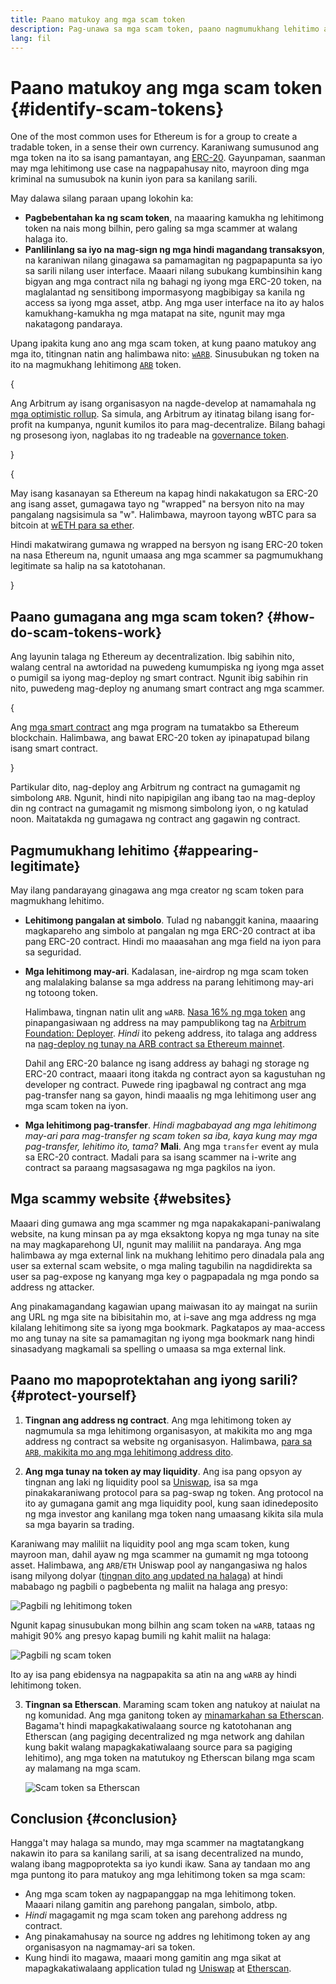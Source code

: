 ```yaml
---
title: Paano matukoy ang mga scam token
description: Pag-unawa sa mga scam token, paano nagmumukhang lehitimo ang mga ito, at kung paano maiiwasan ang mga ito.
lang: fil
---
```


# Paano matukoy ang mga scam token {#identify-scam-tokens}

One of the most common uses for Ethereum is for a group to create a tradable token, in a sense their own currency. Karaniwang sumusunod ang mga token na ito sa isang pamantayan, ang [ERC-20](/developers/docs/standards/tokens/erc-20/). Gayunpaman, saanman may mga lehitimong use case na nagpapahusay nito, mayroon ding mga kriminal na sumusubok na kunin iyon para sa kanilang sarili.

May dalawa silang paraan upang lokohin ka:

- **Pagbebentahan ka ng scam token**, na maaaring kamukha ng lehitimong token na nais mong bilhin, pero galing sa mga scammer at walang halaga ito.
- **Panlilinlang sa iyo na mag-sign ng mga hindi magandang transaksyon**, na karaniwan nilang ginagawa sa pamamagitan ng pagpapapunta sa iyo sa sarili nilang user interface. Maaari nilang subukang kumbinsihin kang bigyan ang mga contract nila ng bahagi ng iyong mga ERC-20 token, na maglalantad ng sensitibong impormasyong magbibigay sa kanila ng access sa iyong mga asset, atbp. Ang mga user interface na ito ay halos kamukhang-kamukha ng mga matapat na site, ngunit may mga nakatagong pandaraya.

Upang ipakita kung ano ang mga scam token, at kung paano matukoy ang mga ito, titingnan natin ang halimbawa nito: [`wARB`](https://etherscan.io/token/0xb047c8032b99841713b8e3872f06cf32beb27b82). Sinusubukan ng token na ito na magmukhang lehitimong [`ARB`](https://etherscan.io/address/0xb50721bcf8d664c30412cfbc6cf7a15145234ad1) token.

{
<ExpandableCard
title="Ano ang ARB?"
contentPreview=''>

Ang Arbitrum ay isang organisasyon na nagde-develop at namamahala ng <a href="/developers/docs/scaling/optimistic-rollups/">mga optimistic rollup</a>. Sa simula, ang Arbitrum ay itinatag bilang isang for-profit na kumpanya, ngunit kumilos ito para mag-decentralize. Bilang bahagi ng prosesong iyon, naglabas ito ng tradeable na <a href="/dao/#token-based-membership">governance token</a>.

</ExpandableCard>
}

{
<ExpandableCard
title="Bakit tinatawag na wARB ang scam token?"
contentPreview=''>

May isang kasanayan sa Ethereum na kapag hindi nakakatugon sa ERC-20 ang isang asset, gumagawa tayo ng "wrapped" na bersyon nito na may pangalang nagsisimula sa "w". Halimbawa, mayroon tayong wBTC para sa bitcoin at <a href="https://cointelegraph.com/news/what-is-wrapped-ethereum-weth-and-how-does-it-work">wETH para sa ether</a>.

Hindi makatwirang gumawa ng wrapped na bersyon ng isang ERC-20 token na nasa Ethereum na, ngunit umaasa ang mga scammer sa pagmumukhang legitimate sa halip na sa katotohanan.

</ExpandableCard>
}

## Paano gumagana ang mga scam token? {#how-do-scam-tokens-work}

Ang layunin talaga ng Ethereum ay decentralization. Ibig sabihin nito, walang central na awtoridad na puwedeng kumumpiska ng iyong mga asset o pumigil sa iyong mag-deploy ng smart contract. Ngunit ibig sabihin rin nito, puwedeng mag-deploy ng anumang smart contract ang mga scammer.

{
<ExpandableCard
title="Ano ang mga matalinong kontrata?"
contentPreview=''>

Ang <a href="/developers/docs/smart-contracts/">mga smart contract</a> ang mga program na tumatakbo sa Ethereum blockchain. Halimbawa, ang bawat ERC-20 token ay ipinapatupad bilang isang smart contract.

</ExpandableCard>
}

Partikular dito, nag-deploy ang Arbitrum ng contract na gumagamit ng simbolong `ARB`. Ngunit, hindi nito napipigilan ang ibang tao na mag-deploy din ng contract na gumagamit ng mismong simbolong iyon, o ng katulad noon. Maitatakda ng gumagawa ng contract ang gagawin ng contract.

## Pagmumukhang lehitimo {#appearing-legitimate}

May ilang pandarayang ginagawa ang mga creator ng scam token para magmukhang lehitimo.

- **Lehitimong pangalan at simbolo**. Tulad ng nabanggit kanina, maaaring magkapareho ang simbolo at pangalan ng mga ERC-20 contract at iba pang ERC-20 contract. Hindi mo maaasahan ang mga field na iyon para sa seguridad.

- **Mga lehitimong may-ari**. Kadalasan, ine-airdrop ng mga scam token ang malalaking balanse sa mga address na parang lehitimong may-ari ng totoong token.

  Halimbawa, tingnan natin ulit ang `wARB`. [Nasa 16% ng mga token](https://etherscan.io/token/0xb047c8032b99841713b8e3872f06cf32beb27b82?a=0x1c8db745abe3c8162119b9ef2c13864cd1fdd72f) ang pinapangasiwaan ng address na may pampublikong tag na [Arbitrum Foundation: Deployer](https://etherscan.io/address/0x1c8db745abe3c8162119b9ef2c13864cd1fdd72f). _Hindi_ ito pekeng address, ito talaga ang address na [nag-deploy ng tunay na ARB contract sa Ethereum mainnet](https://etherscan.io/tx/0x242b50ab4fe9896cb0439cfe6e2321d23feede7eeceb31aa2dbb46fc06ed2670).

  Dahil ang ERC-20 balance ng isang address ay bahagi ng storage ng ERC-20 contract, maaari itong itakda ng contract ayon sa kagustuhan ng developer ng contract. Puwede ring ipagbawal ng contract ang mga pag-transfer nang sa gayon, hindi maaalis ng mga lehitimong user ang mga scam token na iyon.

- **Mga lehitimong pag-transfer**. _Hindi magbabayad ang mga lehitimong may-ari para mag-transfer ng scam token sa iba, kaya kung may mga pag-transfer, lehitimo ito, tama?_ **Mali**. Ang mga `transfer` event ay mula sa ERC-20 contract. Madali para sa isang scammer na i-write ang contract sa paraang magsasagawa ng mga pagkilos na iyon.

## Mga scammy website {#websites}

Maaari ding gumawa ang mga scammer ng mga napakakapani-paniwalang website, na kung minsan pa ay mga eksaktong kopya ng mga tunay na site na may magkaparehong UI, ngunit may maliliit na pandaraya. Ang mga halimbawa ay mga external link na mukhang lehitimo pero dinadala pala ang user sa external scam website, o mga maling tagubilin na nagdidirekta sa user sa pag-expose ng kanyang mga key o pagpapadala ng mga pondo sa address ng attacker.

Ang pinakamagandang kagawian upang maiwasan ito ay maingat na suriin ang URL ng mga site na bibisitahin mo, at i-save ang mga address ng mga kilalang lehitimong site sa iyong mga bookmark. Pagkatapos ay maa-access mo ang tunay na site sa pamamagitan ng iyong mga bookmark nang hindi sinasadyang magkamali sa spelling o umaasa sa mga external link.

## Paano mo mapoprotektahan ang iyong sarili? {#protect-yourself}

1. **Tingnan ang address ng contract**. Ang mga lehitimong token ay nagmumula sa mga lehitimong organisasyon, at makikita mo ang mga address ng contract sa website ng organisasyon. Halimbawa, [para sa `ARB`, makikita mo ang mga lehitimong address dito](https://docs.arbitrum.foundation/deployment-addresses#token).

2. **Ang mga tunay na token ay may liquidity**. Ang isa pang opsyon ay tingnan ang laki ng liquidity pool sa [Uniswap](https://uniswap.org/), isa sa mga pinakakaraniwang protocol para sa pag-swap ng token. Ang protocol na ito ay gumagana gamit ang mga liquidity pool, kung saan idinedeposito ng mga investor ang kanilang mga token nang umaasang kikita sila mula sa mga bayarin sa trading.

Karaniwang may maliliit na liquidity pool ang mga scam token, kung mayroon man, dahil ayaw ng mga scammer na gumamit ng mga totoong asset. Halimbawa, ang `ARB`/`ETH` Uniswap pool ay nangangasiwa ng halos isang milyong dolyar ([tingnan dito ang updated na halaga](https://info.uniswap.org/#/pools/0x755e5a186f0469583bd2e80d1216e02ab88ec6ca)) at hindi mababago ng pagbili o pagbebenta ng maliit na halaga ang presyo:

![Pagbili ng lehitimong token](./uniswap-real.png)

Ngunit kapag sinusubukan mong bilhin ang scam token na `wARB`, tataas ng mahigit 90% ang presyo kapag bumili ng kahit maliit na halaga:

![Pagbili ng scam token](./uniswap-scam.png)

Ito ay isa pang ebidensya na nagpapakita sa atin na ang `wARB` ay hindi lehitimong token.

3. **Tingnan sa Etherscan**. Maraming scam token ang natukoy at naiulat na ng komunidad. Ang mga ganitong token ay [minamarkahan sa Etherscan](https://info.etherscan.com/etherscan-token-reputation/). Bagama't hindi mapagkakatiwalaang source ng katotohanan ang Etherscan (ang pagiging decentralized ng mga network ang dahilan kung bakit walang mapagkakatiwalaang source para sa pagiging lehitimo), ang mga token na matutukoy ng Etherscan bilang mga scam ay malamang na mga scam.

   ![Scam token sa Etherscan](./etherscan-scam.png)

## Conclusion {#conclusion}

Hangga't may halaga sa mundo, may mga scammer na magtatangkang nakawin ito para sa kanilang sarili, at sa isang decentralized na mundo, walang ibang magpoprotekta sa iyo kundi ikaw. Sana ay tandaan mo ang mga puntong ito para matukoy ang mga lehitimong token sa mga scam:

- Ang mga scam token ay nagpapanggap na mga lehitimong token. Maaari nilang gamitin ang parehong pangalan, simbolo, atbp.
- _Hindi_ magagamit ng mga scam token ang parehong address ng contract.
- Ang pinakamahusay na source ng addres ng lehitimong token ay ang organisasyon na nagmamay-ari sa token.
- Kung hindi ito magawa, maaari mong gamitin ang mga sikat at mapagkakatiwalaang application tulad ng [Uniswap](https://app.uniswap.org/#/swap) at [Etherscan](https://etherscan.io/).
